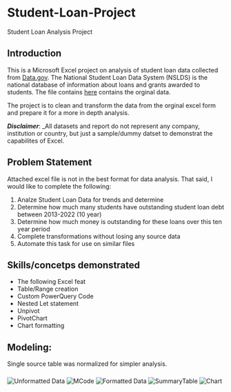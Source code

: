 # Student-Loan-Project
Student Loan Analysis Project
## Introduction
This is a Microsoft Excel project on analysis of student loan data collected from [Data.gov](https://data.gov/).
The National Student Loan Data System (NSLDS) is the national database of information about loans and grants awarded to students. The file contains [here](https://github.com/bburkett504/Student-Loan-Project/files/13505568/PortfolioSummary.1.xls) contains the orginal data.

The project is to clean and transform the data from the orginal excel form and prepare it for a more in depth analysis.

**_Disclaimer_**: _All datasets and report do not represent any company, institution or country, but just a sample/dummy datset to demonstrat the capabilites of Excel.

## Problem Statement
Attached excel file is not in the best format for data analysis. 
That said, I would like to complete the following:
1. Analze Student Loan Data for trends and determine
2. Determine how much many students have outstanding student loan debt between 2013-2022 (10 year)
3. Determine how much money is outstanding for these loans over this ten year period
4. Complete transformations without losing any source data
5. Automate this task for use on similar files

## Skills/concetps demonstrated
- The following Excel feat
- Table/Range creation
- Custom PowerQuery Code
- Nested Let statement
- Unpivot
- PivotChart
- Chart formatting
## Modeling:
Single source table was normalized for simpler analysis.
###
![Unformatted Data](https://github.com/bburkett504/Student-Loan-Project/assets/151954760/a4329488-3d81-4046-a2cd-11ff972648b0)
![MCode](https://github.com/bburkett504/Student-Loan-Project/assets/151954760/31c50bc1-5633-4996-a089-7e636f32685b)
![Formatted Data](https://github.com/bburkett504/Student-Loan-Project/assets/151954760/e8b0b94c-2a07-4493-b38d-ebf9656f2f64)
![SummaryTable](https://github.com/bburkett504/Student-Loan-Project/assets/151954760/55df03db-76f5-4eea-83d8-9f15feaf04fe)
![Chart](https://github.com/bburkett504/Student-Loan-Project/assets/151954760/a8d167ae-0550-44dd-948c-5179c776c796)




